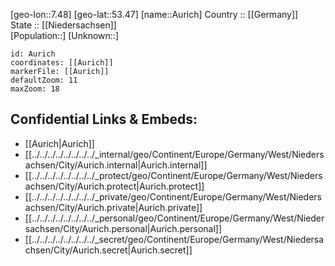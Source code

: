 ﻿---
location: [53.47,7.48] 
mapzoom: [7,12] 
mapmarker: city 
type: City
tags:
- geo/City


SpocWebEntityId: 28935
isDeleted: false
confidential: public

---
[geo-lon::7.48] 
[geo-lat::53.47] 
[name::Aurich] 
Country :: [[Germany]]  
State :: [[Niedersachsen]]  
[Population::] 
[Unknown::] 


```leaflet
id: Aurich
coordinates: [[Aurich]] 
markerFile: [[Aurich]] 
defaultZoom: 11 
maxZoom: 18
```


## Confidential Links & Embeds: 
- [[Aurich|Aurich]]  
- [[../../../../../../../../_internal/geo/Continent/Europe/Germany/West/Niedersachsen/City/Aurich.internal|Aurich.internal]] 
- [[../../../../../../../../_protect/geo/Continent/Europe/Germany/West/Niedersachsen/City/Aurich.protect|Aurich.protect]] 
- [[../../../../../../../../_private/geo/Continent/Europe/Germany/West/Niedersachsen/City/Aurich.private|Aurich.private]] 
- [[../../../../../../../../_personal/geo/Continent/Europe/Germany/West/Niedersachsen/City/Aurich.personal|Aurich.personal]] 
- [[../../../../../../../../_secret/geo/Continent/Europe/Germany/West/Niedersachsen/City/Aurich.secret|Aurich.secret]] 
